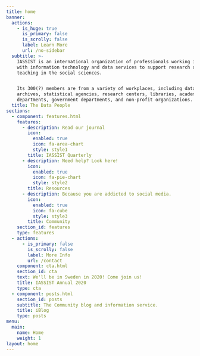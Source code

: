 ```yaml
---
title: home
banner:
  actions:
    - is_huge: true
      is_primary: false
      is_scrolly: false
      label: Learn More
      url: /no-sidebar
  subtitle: >-
    IASSIST is an international organization of professionals working in and
    with information technology and data services to support research and
    teaching in the social sciences.


    Its 300(?) members are from a variety of workplaces, including data
    archives, statistical agencies, research centers, libraries, academic
    departments, government departments, and non-profit organizations.
  title: The Data People
sections:
  - component: features.html
    features:
      - description: Read our journal
        icon:
          enabled: true
          icon: fa-area-chart
          style: style1
        title: IASSIST Quarterly
      - description: Need help? Look here!
        icon:
          enabled: true
          icon: fa-pie-chart
          style: style2
        title: Resources
      - description: Because you are addicted to social media.
        icon:
          enabled: true
          icon: fa-cube
          style: style3
        title: Community
    section_id: features
    type: features
  - actions:
      - is_primary: false
        is_scrolly: false
        label: More Info
        url: /contact
    component: cta.html
    section_id: cta
    text: We'll be in Sweden in 2020! Come join us!
    title: IASSIST Annual 2020
    type: cta
  - component: posts.html
    section_id: posts
    subtitle: The Community blog and information service.
    title: iBlog
    type: posts
menu:
  main:
    name: Home
    weight: 1
layout: home
---
```


